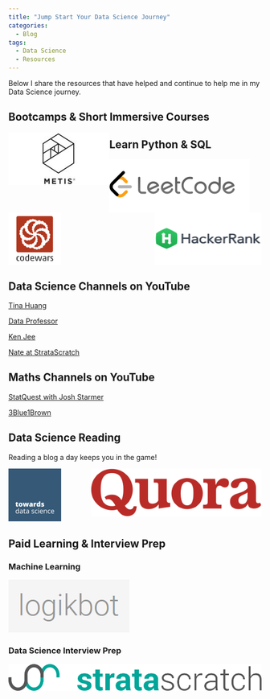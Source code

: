 ```yaml
---
title: "Jump Start Your Data Science Journey"
categories:
  - Blog
tags:
  - Data Science
  - Resources
---
```


Below I share the resources that have helped and continue to help me in my Data Science journey.

## Bootcamps & Short Immersive Courses  

[<img src="/assets/images/jump_start/metis.jpg" align="left">](https://www.thisismetis.com/)  

## Learn Python & SQL  

[<img src="/assets/images/jump_start/leetcode.png" align="left">](https://leetcode.com/) [<img src="/assets/images/jump_start/codewars.png" align="center">](https://www.codewars.com/) [<img src="/assets/images/jump_start/hackerrank.png" align="right">](https://www.hackerrank.com/)  

## Data Science Channels on YouTube  

[Tina Huang](https://www.youtube.com/c/TinaHuang1)

[Data Professor](https://www.youtube.com/c/DataProfessor)

[Ken Jee](https://www.youtube.com/c/KenJee1)

[Nate at StrataScratch](https://www.youtube.com/channel/UCW8Ews7tdKKkBT6GdtQaXvQ)

## Maths Channels on YouTube  

[StatQuest with Josh Starmer](https://www.youtube.com/c/joshstarmer)

[3Blue1Brown](https://www.youtube.com/c/3blue1brown)

## Data Science Reading  

Reading a blog a day keeps you in the game!  

[<img src="/assets/images/jump_start/tds.png">](https://towardsdatascience.com/)[<img src="/assets/images/jump_start/quora.png" align="right">](https://www.quora.com/)  

## Paid Learning & Interview Prep  

### Machine Learning  

[<img src="/assets/images/jump_start/logikbot.png">](https://www.logikbot.com/)  

### Data Science Interview Prep  

[<img src="/assets/images/jump_start/stratascratch.png">](https://www.stratascratch.com/)  

